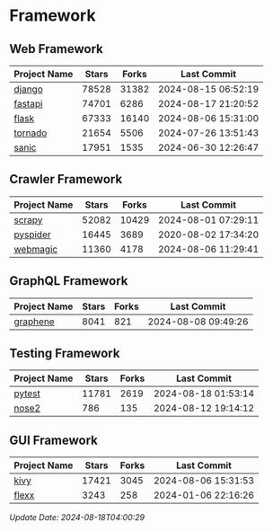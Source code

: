 # Framework

## Web Framework
| Project Name | Stars | Forks | Last Commit |
| ------------ | ----- | ----- | ----------- |
| [django](https://github.com/django/django) | 78528 | 31382 | 2024-08-15 06:52:19 |
| [fastapi](https://github.com/fastapi/fastapi) | 74701 | 6286 | 2024-08-17 21:20:52 |
| [flask](https://github.com/pallets/flask) | 67333 | 16140 | 2024-08-06 15:31:00 |
| [tornado](https://github.com/tornadoweb/tornado) | 21654 | 5506 | 2024-07-26 13:51:43 |
| [sanic](https://github.com/sanic-org/sanic) | 17951 | 1535 | 2024-06-30 12:26:47 |

## Crawler Framework
| Project Name | Stars | Forks | Last Commit |
| ------------ | ----- | ----- | ----------- |
| [scrapy](https://github.com/scrapy/scrapy) | 52082 | 10429 | 2024-08-01 07:29:11 |
| [pyspider](https://github.com/binux/pyspider) | 16445 | 3689 | 2020-08-02 17:34:20 |
| [webmagic](https://github.com/code4craft/webmagic) | 11360 | 4178 | 2024-08-06 11:29:41 |

## GraphQL Framework
| Project Name | Stars | Forks | Last Commit |
| ------------ | ----- | ----- | ----------- |
| [graphene](https://github.com/graphql-python/graphene) | 8041 | 821 | 2024-08-08 09:49:26 |

## Testing Framework
| Project Name | Stars | Forks | Last Commit |
| ------------ | ----- | ----- | ----------- |
| [pytest](https://github.com/pytest-dev/pytest) | 11781 | 2619 | 2024-08-18 01:53:14 |
| [nose2](https://github.com/nose-devs/nose2) | 786 | 135 | 2024-08-12 19:14:12 |

## GUI Framework
| Project Name | Stars | Forks | Last Commit |
| ------------ | ----- | ----- | ----------- |
| [kivy](https://github.com/kivy/kivy) | 17421 | 3045 | 2024-08-06 15:31:53 |
| [flexx](https://github.com/flexxui/flexx) | 3243 | 258 | 2024-01-06 22:16:26 |

*Update Date: 2024-08-18T04:00:29*